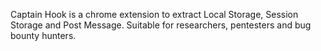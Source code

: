 Captain Hook is a chrome extension to extract Local Storage, Session Storage and Post Message. Suitable for researchers, pentesters and bug bounty hunters.
